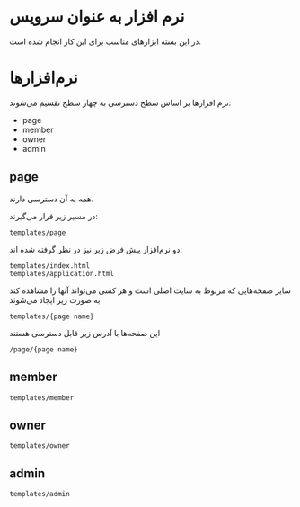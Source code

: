 # نرم افزار به عنوان سرویس

در این بسته ابزارهای مناسب برای این کار انجام شده است.

# نرم‌افزارها

نرم افزارها بر اساس سطح دسترسی به چهار سطح تقسیم می‌شوند:

- page
- member
- owner
- admin

## page

همه به آن دسترسی دارند. 

در مسیر زیر قرار می‌گیرند:

	templates/page

دو نرم‌افزار پیش فرض زیر نیز در نظر گرفته شده اند:

	templates/index.html
	templates/application.html

سایر صفحه‌هایی که مربوط به سایت اصلی است و هر کسی می‌تواند آنها را مشاهده کند به صورت زیر ایجاد می‌شوند

	templates/{page name}

این صفحه‌ها با آدرس زیر قابل دسترسی هستند

	/page/{page name}


## member

	templates/member

## owner

	templates/owner

## admin

	templates/admin

